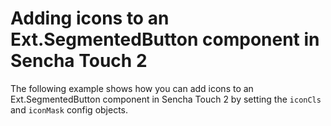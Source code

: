# Adding icons to an Ext.SegmentedButton component in Sencha Touch 2 #

The following example shows how you can add icons to an Ext.SegmentedButton component in Sencha Touch 2 by setting the `iconCls` and `iconMask` config objects.
